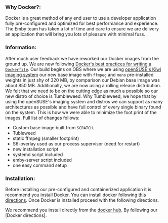### Why Docker?:
Docker is a great method of any end user to use a developer application fully pre-configured and optimized for best performance and experience. The Emby team has taken a lot of time and care to ensure we are delivery an application that will bring you lots of pleasure with minimal fuss.

### Information:
After much user feedback we have reworked our Docker images from the ground up. We are now following [Docker's best practices for writing a `Dockerfile`](https://docs.docker.com/engine/articles/dockerfile_best-practices/). Our build begins on OBS where we are using [openSUSE's Kiwi imaging system](https://doc.opensuse.org/projects/kiwi/doc/) our new base image with `ffmpeg` and `mono` pre-installed weights in just shy of 320 MB, by comparison our Debian base image was about 850 MB. Additionally, we are now using a rolling release distribution. We felt that we need to be on the cutting edge as much a possible so our new distro of choice is Tumbleweed. Why Tumbleweed, we hope that by using the openSUSE's imaging system and distros we can support as many architectures as possible and have full control of every single binary found on the system. This is how we were able to minimize the foot print of the images. Full list of changes follows:
* Custom base image built from `SCRATCH`.
* Tubleweed
* static ffmpeg (smaller footprint)
* S6-overlay used as our process supervisor (need for restart)
* new installation script
* systemd script included
* emby-server script included
* one easy command setup

### Installation:
Before installing our pre-configured and containerized application it is recommend you install Docker. You can install docker following [this directions](https://docs.docker.com/engine/installation/). Once Docker is installed proceed with the following directions. 

We recommend you install directly from the [docker hub](hub.docker.com). By following our [Docker directions]. 